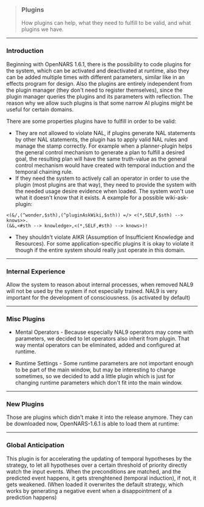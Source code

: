 > ### Plugins  
> How plugins can help, what they need to fulfill to be valid, and what plugins we have.

***

### Introduction

Beginning with OpenNARS 1.6.1, there is the possibility to code plugins for the system, which can be activated and deactivated at runtime, also they can be added multiple times with different parameters, similar like in an effects program for design. Also the plugins are entirely independent from the plugin manager (they don't need to register themselves), since the plugin manager queries the plugins and its parameters with reflection. The reason why we allow such plugins is that some narrow AI plugins might be useful for certain domains.

There are some properties plugins have to fulfill in order to be valid:

* They are not allowed to violate NAL, if plugins generate NAL statements by other NAL statements, the plugin has to apply valid NAL rules and manage the stamp correctly. For example when a planner-plugin helps the general control mechanism to generate a plan to fulfill a desired goal, the resulting plan will have the same truth-value as the general control mechanism would have created with temporal induction and the temporal chaining rule.
* If they need the system to actively call an operator in order to use the plugin (most plugins are that way), they need to provide the system with the needed usage desire evidence when loaded. The system won't use what it doesn't know that it exists. A example for a possible wiki-ask-plugin:

```
<(&/,(^wonder,$sth),(^pluginAskWiki,$sth)) =/> <(*,SELF,$sth) --> knows>>.
(&&,<#sth --> knowledge>,<(*,SELF,#sth) --> knows>)! 
```

* They shouldn't violate AIKR (Assumption of Insufficient Knowledge and Resources). For some application-specific plugins it is okay to violate it though if the entire system should really just operate in this domain.

***

### Internal Experience

Allow the system to reason about internal processes, when removed NAL9 will not be used by the system if not especially trained. NAL9 is very important for the development of consciousness. (is activated by default)

***


### Misc Plugins

- Mental Operators - Because especially NAL9 operators may come with parameters, we decided to let operators also inherit from plugin. That way mental operators can be eliminated, added and configured at runtime.

- Runtime Settings - Some runtime parameters are not important enough to be part of the main window, but may be interesting to change sometimes, so we decided to add a little plugin which is just for changing runtime parameters which don't fit into the main window.

***

### New Plugins

Those are plugins which didn't make it into the release anymore. They can be downloaded now, OpenNARS-1.6.1 is able to load them at runtime:

***

### Global Anticipation

This plugin is for accelerating the updating of temporal hypotheses by the strategy, to let all hypotheses over a certain threshold of priority directly watch the input events. When the preconditions are matched, and the predicted event happens, it gets strenghtened (temporal induction), if not, it gets weakened. (When loaded it overwrites the default strategy, which works by generating a negative event when a disappointment of a prediction happens)